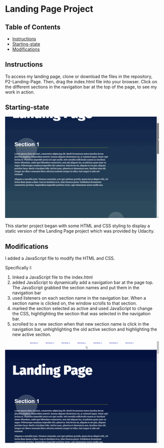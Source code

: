 # Landing Page Project

## Table of Contents

* [Instructions](#instructions)
* [Starting-state](#starting-state)
* [Modifications](#modifications)

## Instructions

To access my landing page, clone or download the files in the repository, P2-Landing-Page. Then, drag the index.html file into your browser. Click on the different sections in the navigation bar at the top of the page, to see my work in action.

## Starting-state

![](videos/before.gif)

This starter project began with some HTML and CSS styling to display a static version of the Landing Page project which was provided by Udacity. 

## Modifications

I added a JavaScript file to modify the HTML and CSS.

Specifically I:
1. linked a JavaScript file to the index.html
2. added JavaScript to dynamically add a navigation bar at the page top. The JavaScript grabbed the section names and put them in the navigation bar
3. used listeners on each section name in the navigation bar. When a section name is clicked on, the window scrolls to that section.
4. marked the section selected as active and used JavaScript to change the CSS, hightlighting the section that was selected in the navigation bar.
5. scrolled to a new section when that new section name is click in the navigation bar, unhighlighting the old active section and highlighting the new active section.

![](videos/after.gif)